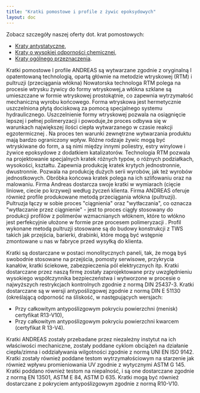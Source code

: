 ```yaml
---
title: "Kratki pomostowe i profile z żywic epoksydowych"
layout: doc
---
```

Zobacz szczegóły naszej oferty dot. krat pomostowych:

* [Kraty antystatyczne](https://s3-eu-west-1.amazonaws.com/andreas-biz-pl/documents/kraty.antystatyczne.docx),
* [Kraty o wysokiej odporności chemicznej](https://s3-eu-west-1.amazonaws.com/andreas-biz-pl/documents/kraty.wysoka.odpornosc.docx),
* [Kraty ogólnego przeznaczenia](https://s3-eu-west-1.amazonaws.com/andreas-biz-pl/documents/kraty.ogolne.docx).

Kratki pomostowe I profile ANDREAS są wytwarzane zgodnie z oryginalną I opatentowaną technologią, opartą głównie na metodzie wtryskowej (RTM) i pultruzji (przeciągania włókna) Nowatorska technologa RTM polega na procesie wtrysku żywicy do formy wtryskowej,a włókna szklane są umieszczane w formie wtryskowej prostokątnie, co zapewnia wytrzymałość mechaniczną wyrobu końcowego. Forma wtryskowa jest hermetycznie uszczelniona płytą dociskową za pomocą specjalnego systemu hydraulicznego. Uszczelnienie formy wtryskowej pozwala na osiągnięcie lepszej i pełnej polimeryzacji i powoduje,że proces odbywa się w warunkach największej ilości ciepła wytwarzanego w czasie reakcji egzotermicznej . Na proces ten warunki zewnętrzne wytwarzania produktu mają bardzo ograniczony wpływ. Różne rodzaje żywic mogą być wtryskiwane do form, a są nimi między innymi poliestry, estry winylowe i żywice epoksydowe z dodatkiem katalizatorów. Technologia RTM pozwala na projektowanie specjalnych kratek różnych typów, o różnych podziałkach, wysokości, kształtu. Zapewnia produkcję kratek krytych jednostronnie, dwustronnie. Pozwala na produkcję dużych serii wyrobów, jak też wyrobów jednostkowych. Obróbka końcowa kratek polega na ich szlifowaniu oraz na malowaniu. Firma Andreas dostarcza swoje kratki w wymiarach (cięcie liniowe, ciecie po krzywej) według życzeń klienta. Firma ANDREAS oferuje również profile produkowane metodą przeciągania włókna (pultruzji). Pultruzja łączy w sobie proces "ciągnienia" oraz "wytłaczania", co oznacza "wytłaczanie przez ciągnienie" - jest to proces ciągły stosowany do produkcji profilów z polimerów wzmacnianych włóknem, które to włókno jest perfekcyjnie ułożone w formie prze procesem polimeryzacji . Profil wykonane metodą pultruzji stosowane są do budowy konstrukcji z TWS takich jak przejścia, barierki, drabinki, które mogą być wstępnie zmontowane u nas w fabryce przed wysyłką do klienta.

Kratki są dostarczane w postaci monolitycznych paneli, tak, że mogą byś swobodnie stosowane na przejścia, pomosty serwisowe, przykrycia kanałów, kratki ściekowe, zabezpieczenia pól elektrycznych itp. Kratki dostarczane przez naszą firmę zostały zaprojektowane przy uwzględnieniu wysokiego współczynnika bezpieczeństwa i wytworzone w procesie o najwyższych restrykcjach kontrolnych zgodnie z normą DIN 25437-3. Kratki dostarczane są w wersji antypoślizgowej zgodnie z normą DIN E 51130 (określającą odporność na śliskość, w następujących wersjach:

* Przy całkowitym antypoślizgowym pokryciu powierzchni (menisk) certyfikat R13-V10),
* Przy całkowitym antypoślizgowym pokryciu powierzchni kwarcem (certyfikat R 13-V4).

Kratki ANDREAS zostały przebadane przez niezależny instytut na ich właściwości mechaniczne, zostały poddane cyklom obciążeń na działanie ciepła/zimna i oddziaływania wilgotności zgodnie z normą UNI EN ISO 9142. Kratki zostały również poddane testom wytrzymałościowym na starzenie jak również wpływu promieniowania UV zgodnie z wytycznymi ASTM G 145. Kratki poddano również testom na niepalność, i są one dostarczane zgodnie z normą EN 13501, ASTM E 84, ASTM D 635. Kratki mogą być również dostarczane z pokryciem antypoślizgowym zgodnie z normą R10-V10.